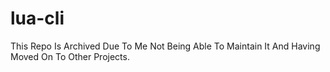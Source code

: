 # lua-cli
This Repo Is Archived Due To Me Not Being Able To Maintain It And Having Moved On To Other Projects.
